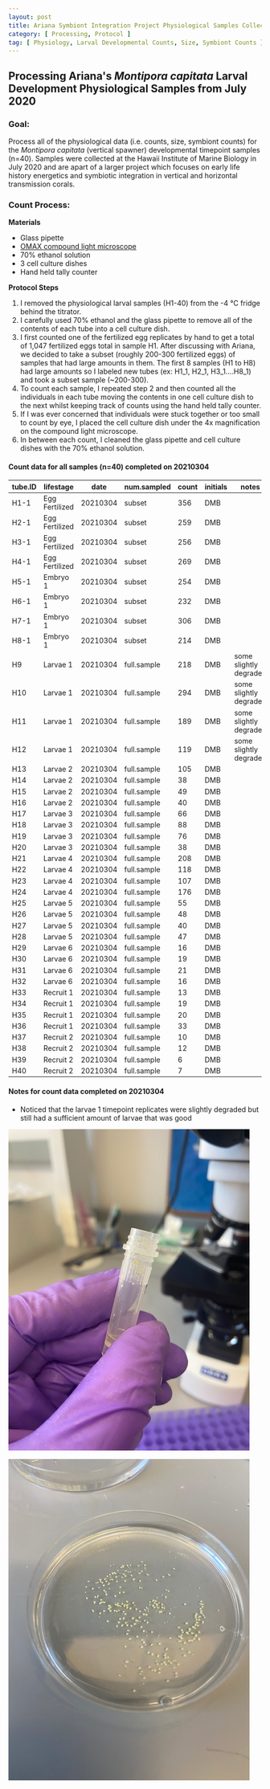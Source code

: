 ```yaml
---
layout: post
title: Ariana Symbiont Integration Project Physiological Samples Collected in July 2020
category: [ Processing, Protocol ]
tag: [ Physiology, Larval Developmental Counts, Size, Symbiont Counts ]
---
```

## Processing Ariana's *Montipora capitata* Larval Development Physiological Samples from July 2020

### Goal:
Process all of the physiological data (i.e. counts, size, symbiont counts) for the *Montipora capitata* (vertical spawner) developmental timepoint samples (n=40). Samples were collected at the Hawaii Institute of Marine Biology in July 2020 and are apart of a larger project which focuses on early life history energetics and symbiotic integration in vertical and horizontal transmission corals.

### Count Process:

**Materials**
 - Glass pipette
 - [OMAX compound light microscope](https://www.amscope.com/compound-microscopes.html?gclid=CjwKCAiAp4KCBhB6EiwAxRxbpGAZ_TUEvUZC3dfCPwTPWsNgzutgcwHwgBuKzaXCTCSDYKy2NENyPhoCH84QAvD_BwE&gclsrc=aw.ds&p=3)
 - 70% ethanol solution
 - 3 cell culture dishes
 - Hand held tally counter


**Protocol Steps**
1. I removed the physiological larval samples (H1-40) from the -4 °C fridge behind the titrator.
2. I carefully used 70% ethanol and the glass pipette to remove all of the contents of each tube into a cell culture dish.
3. I first counted one of the fertilized egg replicates by hand to get a total of 1,047 fertilized eggs total in sample H1. After discussing with Ariana, we decided to take a subset (roughly 200-300 fertilized eggs) of samples that had large amounts in them. The first 8 samples (H1 to H8) had large amounts so I labeled new tubes (ex: H1_1, H2_1, H3_1....H8_1) and took a subset sample (~200-300).
4. To count each sample, I repeated step 2 and then counted all the individuals in each tube moving the contents in one cell culture dish to the next whilst keeping track of counts using the hand held tally counter.
5. If I was ever concerned that individuals were stuck together or too small to count by eye, I placed the cell culture dish under the 4x magnification on the compound light microscope.
6. In between each count, I cleaned the glass pipette and cell culture dishes with the 70% ethanol solution.

#### Count data for all samples (n=40) completed on 20210304

| tube.ID | lifestage      | date     | num.sampled | count | initials | notes                  |
|---------|----------------|----------|-------------|-------|----------|------------------------|
| H1-1    | Egg Fertilized | 20210304 | subset      | 356   | DMB      |                        |
| H2-1    | Egg Fertilized | 20210304 | subset      | 259   | DMB      |                        |
| H3-1    | Egg Fertilized | 20210304 | subset      | 256   | DMB      |                        |
| H4-1    | Egg Fertilized | 20210304 | subset      | 269   | DMB      |                        |
| H5-1    | Embryo 1       | 20210304 | subset      | 254   | DMB      |                        |
| H6-1    | Embryo 1       | 20210304 | subset      | 232   | DMB      |                        |
| H7-1    | Embryo 1       | 20210304 | subset      | 306   | DMB      |                        |
| H8-1    | Embryo 1       | 20210304 | subset      | 214   | DMB      |                        |
| H9      | Larvae 1       | 20210304 | full.sample | 218   | DMB      | some slightly degraded |
| H10     | Larvae 1       | 20210304 | full.sample | 294   | DMB      | some slightly degraded |
| H11     | Larvae 1       | 20210304 | full.sample | 189   | DMB      | some slightly degraded |
| H12     | Larvae 1       | 20210304 | full.sample | 119   | DMB      | some slightly degraded |
| H13     | Larvae 2       | 20210304 | full.sample | 105   | DMB      |                        |
| H14     | Larvae 2       | 20210304 | full.sample | 38    | DMB      |                        |
| H15     | Larvae 2       | 20210304 | full.sample | 49    | DMB      |                        |
| H16     | Larvae 2       | 20210304 | full.sample | 40    | DMB      |                        |
| H17     | Larvae 3       | 20210304 | full.sample | 66    | DMB      |                        |
| H18     | Larvae 3       | 20210304 | full.sample | 88    | DMB      |                        |
| H19     | Larvae 3       | 20210304 | full.sample | 76    | DMB      |                        |
| H20     | Larvae 3       | 20210304 | full.sample | 38    | DMB      |                        |
| H21     | Larvae 4       | 20210304 | full.sample | 208   | DMB      |                        |
| H22     | Larvae 4       | 20210304 | full.sample | 118   | DMB      |                        |
| H23     | Larvae 4       | 20210304 | full.sample | 107   | DMB      |                        |
| H24     | Larvae 4       | 20210304 | full.sample | 176   | DMB      |                        |
| H25     | Larvae 5       | 20210304 | full.sample | 55    | DMB      |                        |
| H26     | Larvae 5       | 20210304 | full.sample | 48    | DMB      |                        |
| H27     | Larvae 5       | 20210304 | full.sample | 40    | DMB      |                        |
| H28     | Larvae 5       | 20210304 | full.sample | 47    | DMB      |                        |
| H29     | Larvae 6       | 20210304 | full.sample | 16    | DMB      |                        |
| H30     | Larvae 6       | 20210304 | full.sample | 19    | DMB      |                        |
| H31     | Larvae 6       | 20210304 | full.sample | 21    | DMB      |                        |
| H32     | Larvae 6       | 20210304 | full.sample | 16    | DMB      |                        |
| H33     | Recruit 1      | 20210304 | full.sample | 13    | DMB      |                        |
| H34     | Recruit 1      | 20210304 | full.sample | 19    | DMB      |                        |
| H35     | Recruit 1      | 20210304 | full.sample | 20    | DMB      |                        |
| H36     | Recruit 1      | 20210304 | full.sample | 33    | DMB      |                        |
| H37     | Recruit 2      | 20210304 | full.sample | 10    | DMB      |                        |
| H38     | Recruit 2      | 20210304 | full.sample | 12    | DMB      |                        |
| H39     | Recruit 2      | 20210304 | full.sample | 6     | DMB      |                        |
| H40     | Recruit 2      | 20210304 | full.sample | 7     | DMB      |                        |

#### Notes for count data completed on 20210304
- Noticed that the larvae 1 timepoint replicates were slightly degraded but still had a sufficient amount of larvae that was good

![](https://raw.githubusercontent.com/daniellembecker/DanielleBecker_Lab_Notebook/master/images/larvae1.tube.jpg)

![](https://raw.githubusercontent.com/daniellembecker/DanielleBecker_Lab_Notebook/master/images/larvae1.dish.jpg)
